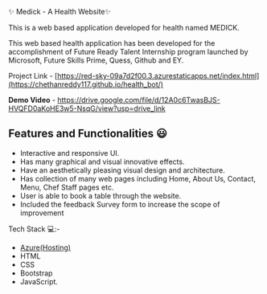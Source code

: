  ✨ Medick - A Health Website✨

This is a web based application developed for health named MEDICK.

This web based health application has been developed for the accomplishment of Future Ready Talent Internship program launched by Microsoft, Future Skills Prime, Quess, Github and EY.

Project Link - [https://red-sky-09a7d2f00.3.azurestaticapps.net/index.html](https://chethanreddy117.github.io/health_bot/)


**Demo Video** -  https://drive.google.com/file/d/12A0c6TwasBJS-HVQFD0aKoHE3w5-NsqG/view?usp=drive_link

## Features and Functionalities 😃

- Interactive and responsive UI.
- Has many graphical and visual innovative effects.
- Have an aesthetically pleasing visual design and architecture.
- Has collection of many web pages including Home, About Us, Contact, Menu, Chef Staff pages etc.
- User is able to book a table through the website.
- Included the feedback Survey form to increase the scope of improvement 

 Tech Stack 💻:-

- [Azure(Hosting)](https://azure.microsoft.com/en-in/features/azure-portal/)
- HTML
- CSS
- Bootstrap
- JavaScript.

